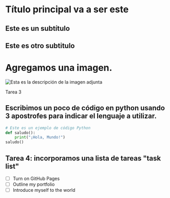 # Título principal va a ser este
## Este es un subtítulo
## Este es otro subtitulo



# Agregamos una imagen.
![Esta es la descripción de la imagen adjunta](https://cdn.prod.website-files.com/5f5a53e153805db840dae2db/64e79ca5aff2fb7295bfddf9_github-que-es.jpg)

Tarea 3
## Escribimos un poco de código en python usando 3 apostrofes para indicar el lenguaje a utilizar.
```python
# Este es un ejemplo de código Python
def saludo():
    print("¡Hola, Mundo!")
saludo()
```
## Tarea 4: incorporamos una lista de tareas "task list"

- [ ] Turn on GitHub Pages
- [ ] Outline my portfolio
- [ ] Introduce myself to the world
